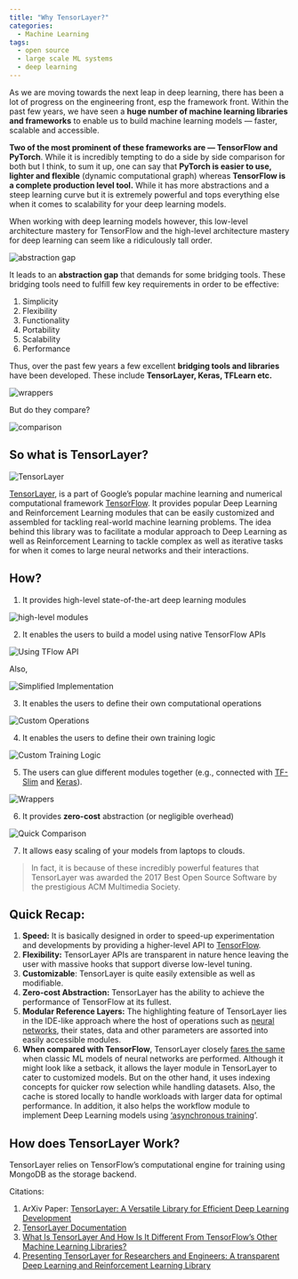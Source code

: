 ```yaml
---
title: "Why TensorLayer?"
categories:
  - Machine Learning
tags:
  - open source
  - large scale ML systems
  - deep learning
---
```

As we are moving towards the next leap in deep learning, there has been a lot of progress on the engineering front, esp the framework front. Within the past few years, we have seen a **huge number of machine learning libraries and frameworks** to enable us to build machine learning models — faster, scalable and accessible.

**Two of the most prominent of these frameworks are — TensorFlow and PyTorch**. While it is incredibly tempting to do a side by side comparison for both but I think, to sum it up, one can say that **PyTorch is easier to use, lighter and flexible** (dynamic computational graph) whereas **TensorFlow is a complete production level tool.** While it has more abstractions and a steep learning curve but it is extremely powerful and tops everything else when it comes to scalability for your deep learning models.

When working with deep learning models however, this low-level architecture mastery for TensorFlow and the high-level architecture mastery for deep learning can seem like a ridiculously tall order.

![abstraction gap](/images/why-tensorlayer/1.png)

It leads to an **abstraction gap** that demands for some bridging tools. These bridging tools need to fulfill few key requirements in order to be
effective:

1. Simplicity
2. Flexibility
3. Functionality
4. Portability
5. Scalability
6. Performance

Thus, over the past few years a few excellent **bridging tools and libraries** have been developed. These include **TensorLayer, Keras, TFLearn etc.**

![wrappers](images/why-tensorlayer/2.png)

But do they compare?

![comparison](images/why-tensorlayer/3.png)


## So what is TensorLayer?

![TensorLayer](images/why-tensorlayer/4.png)

[TensorLayer](https://tensorlayer.readthedocs.io/en/latest/), is a part of Google’s popular machine learning and numerical computational framework [TensorFlow](https://www.tensorflow.org/). It provides popular Deep Learning and Reinforcement Learning modules
that can be easily customized and assembled for tackling real-world machine learning problems. The idea behind this library was to facilitate a modular approach to Deep Learning as well as Reinforcement Learning to tackle complex as well as iterative tasks for when it comes to large neural networks and their interactions.

## How?

1. It provides high-level state-of-the-art deep learning modules

![high-level modules](images/why-tensorlayer/5.png)

2. It enables the users to build a model using native TensorFlow APIs

![Using TFlow API](images/why-tensorlayer/6.png)

Also,

![Simplified Implementation](images/why-tensorlayer/7.png)

3. It enables the users to define their own computational operations

![Custom Operations](images/why-tensorlayer/8.png)


4. It enables the users to define their own training logic

![Custom Training Logic](images/why-tensorlayer/9.png)

5. The users can glue different modules together (e.g., connected with [TF-Slim](http://tensorlayer.readthedocs.io/en/latest/modules/layers.html#connect-tf-slim) and [Keras](http://tensorlayer.readthedocs.io/en/latest/modules/layers.html#connect-keras)).

![Wrappers](images/why-tensorlayer/11.png)

6. It provides **zero-cost** abstraction (or negligible overhead)

![Quick Comparison](images/why-tensorlayer/11.png)


7. It allows easy scaling of your models from laptops to clouds.

> In fact, it is because of these incredibly powerful features that TensorLayer was awarded the 2017 Best Open Source Software by the prestigious ACM Multimedia Society.

## Quick Recap:

1. **Speed:** It is basically designed in order to speed-up experimentation and developments by providing a higher-level API to [TensorFlow](https://www.techleer.com/articles/486-presenting-to-you-the-second-annual-tensorflow-dev-summit-2018/).
2. **Flexibility:** TensorLayer APIs are transparent in nature hence leaving the user with massive hooks that support diverse low-level tuning.
3. **Customizable**: TensorLayer is quite easily extensible as well as modifiable.
4. **Zero-cost Abstraction:** TensorLayer has the ability to achieve the performance of TensorFlow at its fullest.
5. **Modular Reference Layers:** The highlighting feature of TensorLayer lies in the IDE-like approach where the host of operations such as [neural networks](https://analyticsindiamag.com/how-synthetic-gradients-are-used-to-optimise-training-of-large-neural-networks/), their states, data and other parameters are assorted into easily accessible modules.
6. **When compared with TensorFlow**, TensorLayer closely [fares the same](https://arxiv.org/pdf/1707.08551.pdf) when classic ML models of neural networks are performed. Although it might look like a setback, it allows the layer module in TensorLayer to cater to customized models. But on the other hand, it uses indexing concepts for quicker row selection while handling datasets. Also, the cache is stored locally to handle workloads with larger data for optimal performance. In addition, it also helps the workflow module to implement Deep Learning models using [‘asynchronous training](https://www.tensorflow.org/deploy/distributed)’.

## How does TensorLayer Work?

TensorLayer relies on TensorFlow’s computational engine for training using MongoDB as the storage backend.

Citations:

1. ArXiv Paper: [TensorLayer: A Versatile Library for Efficient Deep Learning Development](https://arxiv.org/abs/1707.08551)
2. [TensorLayer Documentation](https://tensorlayer.readthedocs.io/en/latest/index.html)
3. [What Is TensorLayer And How Is It Different From TensorFlow’s Other Machine Learning Libraries?](https://analyticsindiamag.com/what-is-tensorlayer-and-how-is-it-different-from-tensorflows-other-machine-learning-libraries/)
4. [Presenting TensorLayer for Researchers and Engineers: A transparent Deep Learning and Reinforcement Learning Library](https://www.techleer.com/articles/503-presenting-tensorlayer-for-researchers-and-engineers-a-transparent-deep-learning-and-reinforcement-learning-library/)
